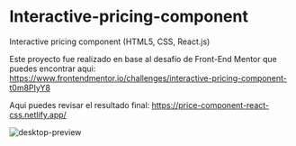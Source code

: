 # Interactive-pricing-component
Interactive pricing component (HTML5, CSS, React.js)

Este proyecto fue realizado en base al desafío de Front-End Mentor que puedes encontrar aqui:
https://www.frontendmentor.io/challenges/interactive-pricing-component-t0m8PIyY8

Aqui puedes revisar el resultado final:
https://price-component-react-css.netlify.app/

![desktop-preview](https://github.com/VickyAzola/Interactive-pricing-component/assets/116470398/9d6a59fd-5da8-4505-96c7-0a5b335a761b)
